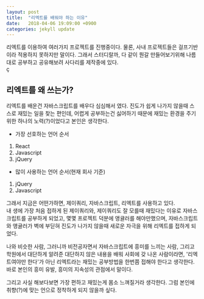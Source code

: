```yaml
---
layout: post
title:  "리엑트를 배워야 하는 이유"
date:   2018-04-06 19:09:00 +0900
categories: jekyll update
---
```


리엑트를 이용하여 여러가지 프로젝트를 진행중이다. 물론, 사내 프로젝트들은 걸프기반이라 적용하지 못하지만 말이다. 그래서 스터디랄까, 다  같이 뭔갈 만들어보기위해 나름대로 공부하고 공유해보려 사다리를 제작중에 있다.  
ç
## 리엑트를 왜 쓰는가?
리엑트를 배운건 자바스크립트를 배우다 심심해서 였다. 진도가 쉽게 나가지 않을때 스스로 재밌는 일을 찾는 편인데, 어렵게 공부하는건 싫어하기 때문에 재밌는 환경을 주기 위한 하나의 노력(?)이었다고 본인은 생각한다. 

- 가장 선호하는 언어 순서
 1. React
 1. Javascript
 1. jQuery

- 많이 사용하는 언어 순서(현재 회사 기준)
 1. jQuery
 1. Javascript

그래서 지금은 어떤가하면, 제이쿼리, 자바스크립트, 리엑트를 사용하고 있다.   
내 생에 가장 처음 접하게 된 제이쿼리와, 제이쿼리도 잘 모를때 재밌다는 이유로 자바스크립트를 공부하게 되었고, 몇몇 프로젝트 덕분에 앵귤러를 해야만했으며, 자바스크립트와 앵귤러가 벽에 부딛혀 진도가 나가지 않을때 새로운 자극을 위해 리엑트를 접하게 되었다.  

나와 비슷한 사람, 그러니까 비전공자면서 자바스크립트에 흥미를 느끼는 사람, 그리고 학원에서 대단하게 알려준 대단하지 않은 내용을 배워 사회에 갖 나온 사람이라면, '리엑트여야만 한다'가 아닌 리엑트라는 재밌는 공부방법을 한번쯤 접해야 한다고 생각한다. 바로 본인의 흥미 유발, 흥미의 지속성의 관점에서 말이다.

그리고 사실 해보다보면 가장 편하고 재밌는게 몸소 느껴질거라 생각한다. 그럼 본인에 취향(?)에 맞는 언으로 정착하게 되지 않을까 싶다.

